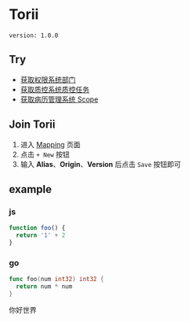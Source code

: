 # Torii
`version: 1.0.0`
## Try
- [获取权限系统部门](http://172.30.199.153:3000/auth/api/dictionary/departlist)
- [获取质控系统质控任务](http://172.30.199.153:3000/mrqc/api/qualitytask/getqualitytasklist)
- [获取病历管理系统 Scope](http://172.30.199.153:3000/mrms/api/consult/getemrmsscope)

## Join Torii

1. 进入 [Mapping](mapping) 页面
2. 点击 `+ New` 按钮
3. 输入 **Alias**、**Origin**、**Version** 后点击 `Save` 按钮即可

## example

### js

```js
function foo() {
  return '1' + 2
}
```

### go

```go
func foo(num int32) int32 {
  return num * num
}
```

你好世界